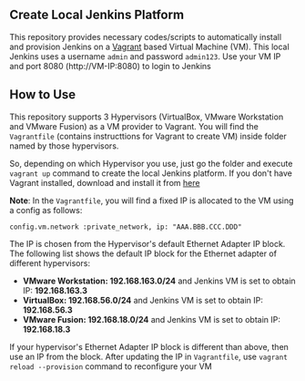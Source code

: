 ## Create Local Jenkins Platform
This repository provides necessary codes/scripts to automatically install and provision Jenkins on a [Vagrant](https://developer.hashicorp.com/vagrant) based Virtual Machine (VM). This local Jenkins uses a username `admin` and password `admin123`. Use your VM IP and port 8080 (http://VM-IP:8080) to login to Jenkins

## How to Use
This repository supports 3 Hypervisors (VirtualBox, VMware Workstation and VMware Fusion) as a VM provider to Vagrant. You will find the `Vagrantfile` (contains instructtions for Vagrant to create VM) inside folder named by those hypervisors.

So, depending on which Hypervisor you use, just go the folder and execute `vagrant up` command to create the local Jenkins platform. If you don't have Vagrant installed, download and install it from [here](https://developer.hashicorp.com/vagrant/install)


**Note**: In the `Vagrantfile`, you will find a fixed IP is allocated to the VM using a config as follows:

```
config.vm.network :private_network, ip: "AAA.BBB.CCC.DDD"
```

The IP is chosen from the Hypervisor's default Ethernet Adapter IP block. The following list shows the default IP block for the Ethernet adapter of different hypervisors:
- **VMware Workstation: 192.168.163.0/24** and Jenkins VM is set to obtain IP: **192.168.163.3**
- **VirtualBox: 192.168.56.0/24** and Jenkins VM is set to obtain IP: **192.168.56.3**
- **VMware Fusion: 192.168.18.0/24** and Jenkins VM is set to obtain IP: **192.168.18.3**

If your hypervisor's Ethernet Adapter IP block is different than above, then use an IP from the block. After updating the IP in `Vagrantfile`, use `vagrant reload --provision` command to reconfigure your VM
